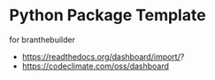 # Python Package Template

for branthebuilder

- https://readthedocs.org/dashboard/import/?
- https://codeclimate.com/oss/dashboard
